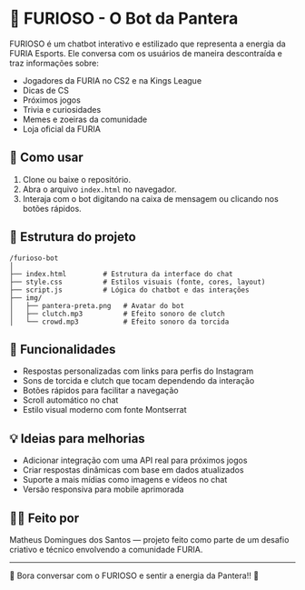 # 🐆 FURIOSO - O Bot da Pantera

FURIOSO é um chatbot interativo e estilizado que representa a energia da FURIA Esports. Ele conversa com os usuários de maneira descontraída e traz informações sobre:

- Jogadores da FURIA no CS2 e na Kings League
- Dicas de CS
- Próximos jogos
- Trivia e curiosidades
- Memes e zoeiras da comunidade
- Loja oficial da FURIA

## 🚀 Como usar

1. Clone ou baixe o repositório.
2. Abra o arquivo `index.html` no navegador.
3. Interaja com o bot digitando na caixa de mensagem ou clicando nos botões rápidos.

## 📁 Estrutura do projeto

```
/furioso-bot
│
├── index.html         # Estrutura da interface do chat
├── style.css          # Estilos visuais (fonte, cores, layout)
├── script.js          # Lógica do chatbot e das interações
├── img/
│   ├── pantera-preta.png   # Avatar do bot
│   ├── clutch.mp3          # Efeito sonoro de clutch
│   └── crowd.mp3           # Efeito sonoro da torcida
```

## 🎯 Funcionalidades

- Respostas personalizadas com links para perfis do Instagram
- Sons de torcida e clutch que tocam dependendo da interação
- Botões rápidos para facilitar a navegação
- Scroll automático no chat
- Estilo visual moderno com fonte Montserrat

## 💡 Ideias para melhorias

- Adicionar integração com uma API real para próximos jogos
- Criar respostas dinâmicas com base em dados atualizados
- Suporte a mais mídias como imagens e vídeos no chat
- Versão responsiva para mobile aprimorada

## 👨‍💻 Feito por

Matheus Domingues dos Santos — projeto feito como parte de um desafio criativo e técnico envolvendo a comunidade FURIA.

---

💬 Bora conversar com o FURIOSO e sentir a energia da Pantera!! 🐾
